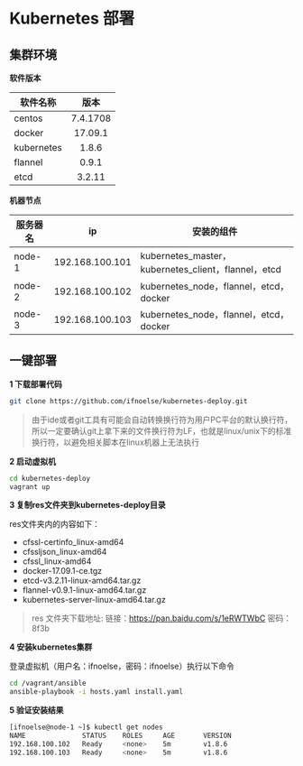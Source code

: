 # Kubernetes 部署

## 集群环境

**软件版本**

| 软件名称        | 版本           |
| ------------- |:-------------:|
| centos      | 7.4.1708 |
| docker      | 17.09.1   |
| kubernetes      | 1.8.6 |
| flannel      | 0.9.1    |
| etcd      | 3.2.11    |

**机器节点**

| 服务器名      | ip           | 安装的组件           |
| ------------- | ------------- |-------------|
| node-1      | 192.168.100.101 |kubernetes_master，kubernetes_client，flannel，etcd|
| node-2      | 192.168.100.102 |kubernetes_node，flannel，etcd，docker|
| node-3      | 192.168.100.103 |kubernetes_node，flannel，etcd，docker|

## 一键部署

**1 下载部署代码**

``` bash
git clone https://github.com/ifnoelse/kubernetes-deploy.git
```
>由于ide或者git工具有可能会自动转换换行符为用户PC平台的默认换行符，所以一定要确认git上拿下来的文件换行符为LF，也就是linux/unix下的标准换行符，以避免相关脚本在linux机器上无法执行

**2 启动虚拟机**

``` bash
cd kubernetes-deploy
vagrant up
```

**3 复制res文件夹到kubernetes-deploy目录**

res文件夹内的内容如下：
- cfssl-certinfo_linux-amd64
- cfssljson_linux-amd64
- cfssl_linux-amd64
- docker-17.09.1-ce.tgz
- etcd-v3.2.11-linux-amd64.tar.gz
- flannel-v0.9.1-linux-amd64.tar.gz
- kubernetes-server-linux-amd64.tar.gz

>res 文件夹下载地址: 链接：https://pan.baidu.com/s/1eRWTWbC 密码：8f3b

**4 安装kubernetes集群**

登录虚拟机（用户名：ifnoelse，密码：ifnoelse）执行以下命令
``` bash
cd /vagrant/ansible
ansible-playbook -i hosts.yaml install.yaml
```

**5 验证安装结果**
``` bash
[ifnoelse@node-1 ~]$ kubectl get nodes
NAME              STATUS    ROLES     AGE       VERSION
192.168.100.102   Ready     <none>    5m        v1.8.6
192.168.100.103   Ready     <none>    5m        v1.8.6

```
